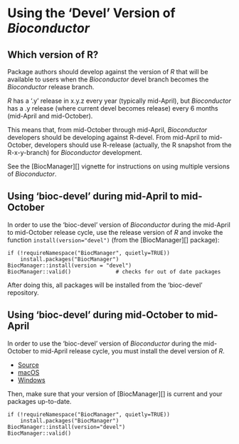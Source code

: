 # Using the ‘Devel’ Version of *Bioconductor*

## Which version of R?

Package authors should develop against the version of *R* that will be available to users when the *Bioconductor* devel branch becomes the *Bioconductor* release branch.

*R* has a ‘.y’ release in x.y.z every year (typically mid-April), but *Bioconductor* has a .y release (where current devel becomes release) every 6 months (mid-April and mid-October).

This means that, from mid-October through mid-April, *Bioconductor* developers should be developing against R-devel. From mid-April to mid-October, developers should use R-release (actually, the R snapshot from the R-x-y-branch) for *Bioconductor* development.

See the \[BiocManager\]\[\] vignette for instructions on using multiple versions of *Bioconductor*.

## Using ‘bioc-devel’ during mid-April to mid-October

In order to use the ‘bioc-devel’ version of *Bioconductor* during the mid-April to mid-October release cycle, use the release version of *R* and invoke the function `install(version="devel")` (from the \[BiocManager\]\[\] package):

    if (!requireNamespace("BiocManager", quietly=TRUE))
        install.packages("BiocManager")
    BiocManager::install(version = "devel")
    BiocManager::valid()              # checks for out of date packages

After doing this, all packages will be installed from the ‘bioc-devel’ repository.

## Using ‘bioc-devel’ during mid-October to mid-April

In order to use the ‘bioc-devel’ version of *Bioconductor* during the mid-October to mid-April release cycle, you must install the devel version of *R*.

-   [Source](https://stat.ethz.ch/R/daily/)
-   [macOS](https://mac.r-project.org/)
-   [Windows](https://cran.r-project.org/bin/windows/base/rdevel.html)

Then, make sure that your version of \[BiocManager\]\[\] is current and your packages up-to-date.

    if (!requireNamespace("BiocManager", quietly=TRUE))
        install.packages("BiocManager")
    BiocManager::install(version="devel")
    BiocManager::valid()
